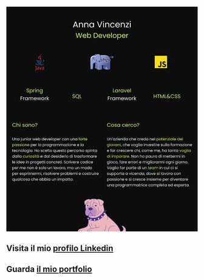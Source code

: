 ![Banner](github.png)

## Visita il mio [profilo Linkedin](www.linkedin.com/in/annavincenzi-webdev)

## Guarda [il mio portfolio](annavincenzi.dev)
